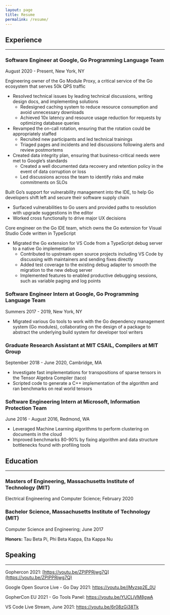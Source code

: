 ```yaml
---
layout: page
title: Resume
permalink: /resume/
---
```

## Experience
--------------
### Software Engineer at Google, Go Programming Language Team 
August 2020 - Present, New York, NY

Engineering owner of the Go Module Proxy, a critical service of the Go ecosystem that serves 50k QPS traffic
* Resolved technical issues by leading technical discussions, writing design docs, and implementing solutions
    * Redesigned caching system to reduce resource consumption and avoid unnecessary downloads
    * Achieved 10x latency and resource usage reduction for requests by optimizing database queries
* Revamped the on-call rotation, ensuring that the rotation could be appropriately staffed
    * Recruited new participants and led technical trainings
    * Triaged pages and incidents and led discussions following alerts and review postmortems
* Created data integrity plan, ensuring that business-critical needs were met to Google’s standards
    * Created a well documented data recovery and retention policy in the event of data corruption or loss
    * Led discussions across the team to identify risks and make commitments on SLOs

Built Go’s support for vulnerability management into the IDE, to help Go developers shift left and secure their software supply chain
* Surfaced vulnerabilities to Go users and provided paths to resolution with upgrade suggestions in the editor
* Worked cross functionally to drive major UX decisions

Core engineer on the Go IDE team, which owns the Go extension for Visual Studio Code written in TypeScript
* Migrated the Go extension for VS Code from a TypeScript debug server to a native Go implementation
    * Contributed to upstream open source projects including VS Code by discussing with maintainers and sending fixes directly
    * Added test coverage to the existing debug adapter to smooth the migration to the new debug server
    * Implemented features to enabled productive debugging sessions, such as variable paging and log points 

### Software Engineer Intern at Google, Go Programming Language Team
Summers 2017 - 2019, New York, NY

* Migrated various Go tools to work with the Go dependency management system (Go modules), collaborating on the design of a package to abstract the underlying build system for developer tool writers


### Graduate Research Assistant at MIT CSAIL, Compilers at MIT Group 
September 2018 - June 2020, Cambridge, MA

* Investigate fast implementations for transpositions of sparse tensors in the Tensor Algebra Compiler (taco)
* Scripted code to generate a C++ implementation of the algorithm and ran benchmarks on real world tensors

### Software Engineering Intern at Microsoft, Information Protection Team
June 2016 - August 2016, Redmond, WA

* Leveraged Machine Learning algorithms to perform clustering on documents in the cloud
* Improved benchmarks 80-90% by fixing algorithm and data structure bottlenecks found with profiling tools

## Education
--------------
### Masters of Engineering, Massachusetts Institute of Technology (MIT)

Electrical Engineering and Computer Science; February 2020

### Bachelor Science, Massachusetts Institute of Technology (MIT)
Computer Science and Engineering; June 2017 

**Honors:** Tau Beta Pi, Phi Beta Kappa, Eta Kappa Nu

## Speaking
--------------
Gophercon 2021: [https://youtu.be/ZPIPPRjwg7Q](https://youtu.be/ZPIPPRjwg7Q)

Google Open Source Live - Go Day 2021: https://youtu.be/jMyzsp2E_0U

GopherCon EU 2021 - Go Tools Panel: https://youtu.be/YUCLjVM8gwA

VS Code Live Stream, June 2021: https://youtu.be/6r08zGi38Tk